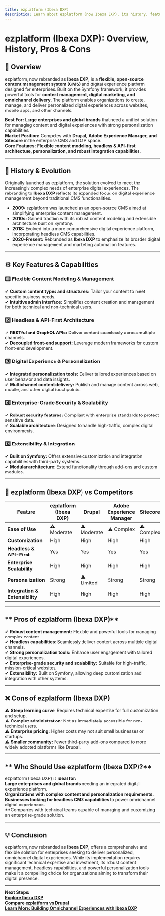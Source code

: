 ```yaml
---
title: ezplatform (Ibexa DXP)
description: Learn about ezplatform (now Ibexa DXP), its history, features, and how it compares to other CMS platforms.
---
```


# **ezplatform (Ibexa DXP): Overview, History, Pros & Cons**

## **📌 Overview**  
ezplatform, now rebranded as **Ibexa DXP**, is a **flexible, open-source content management system (CMS)** and digital experience platform designed for enterprises. Built on the Symfony framework, it provides powerful tools for **content management, digital marketing, and omnichannel delivery**. The platform enables organizations to create, manage, and deliver personalized digital experiences across websites, mobile apps, and other channels.

 **Best For:** **Large enterprises and global brands** that need a unified solution for managing content and digital experiences with strong personalization capabilities.  
 **Market Position:** Competes with **Drupal, Adobe Experience Manager, and Sitecore** in the enterprise CMS and DXP space.  
 **Core Features:** **Flexible content modeling, headless & API-first architecture, personalization, and robust integration capabilities.**

---

## **📜 History & Evolution**  
Originally launched as ezplatform, the solution evolved to meet the increasingly complex needs of enterprise digital experiences. The rebranding to **Ibexa DXP** reflects its expanded focus on digital experience management beyond traditional CMS functionalities.

- **2009:** ezplatform was launched as an open-source CMS aimed at simplifying enterprise content management.  
- **2010s:** Gained traction with its robust content modeling and extensible architecture built on Symfony.  
- **2018:** Evolved into a more comprehensive digital experience platform, incorporating headless CMS capabilities.  
- **2020-Present:** Rebranded as **Ibexa DXP** to emphasize its broader digital experience management and marketing automation features.

---

## **⚙️ Key Features & Capabilities**

### **1️⃣ Flexible Content Modeling & Management**  
✔ **Custom content types and structures:** Tailor your content to meet specific business needs.  
✔ **Intuitive admin interface:** Simplifies content creation and management for both technical and non-technical users.

### **2️⃣ Headless & API-First Architecture**  
✔ **RESTful and GraphQL APIs:** Deliver content seamlessly across multiple channels.  
✔ **Decoupled front-end support:** Leverage modern frameworks for custom front-end development.

### **3️⃣ Digital Experience & Personalization**  
✔ **Integrated personalization tools:** Deliver tailored experiences based on user behavior and data insights.  
✔ **Multichannel content delivery:** Publish and manage content across web, mobile, and other digital touchpoints.

### **4️⃣ Enterprise-Grade Security & Scalability**  
✔ **Robust security features:** Compliant with enterprise standards to protect sensitive data.  
✔ **Scalable architecture:** Designed to handle high-traffic, complex digital environments.

### **5️⃣ Extensibility & Integration**  
✔ **Built on Symfony:** Offers extensive customization and integration capabilities with third-party systems.  
✔ **Modular architecture:** Extend functionality through add-ons and custom modules.

---

## **🔄 ezplatform (Ibexa DXP) vs Competitors**

| Feature                   | ezplatform (Ibexa DXP) | Drupal           | Adobe Experience Manager | Sitecore         |
|---------------------------|------------------------|------------------|--------------------------|------------------|
| **Ease of Use**           | ⚠ Moderate             | ⚠ Moderate       | ⚠ Complex               | ⚠ Complex        |
| **Customization**         |  High                |  High          |  High                  |  High          |
| **Headless & API-First**  |  Yes                 |  Yes           |  Yes                   |  Yes           |
| **Enterprise Scalability**|  High               |  High          |  High                  |  High          |
| **Personalization**       |  Strong              | ⚠ Limited       |  Strong                |  Strong        |
| **Integration & Extensibility** |  High         |  High          |  High                  |  High          |

---

## ** Pros of ezplatform (Ibexa DXP)**  
✔ **Robust content management:** Flexible and powerful tools for managing complex content.  
✔ **Headless capabilities:** Seamlessly deliver content across multiple digital channels.  
✔ **Strong personalization tools:** Enhance user engagement with tailored digital experiences.  
✔ **Enterprise-grade security and scalability:** Suitable for high-traffic, mission-critical websites.  
✔ **Extensibility:** Built on Symfony, allowing deep customization and integration with other systems.

---

## **❌ Cons of ezplatform (Ibexa DXP)**  
⚠ **Steep learning curve:** Requires technical expertise for full customization and setup.  
⚠ **Complex administration:** Not as immediately accessible for non-technical users.  
⚠ **Enterprise pricing:** Higher costs may not suit small businesses or startups.  
⚠ **Smaller community:** Fewer third-party add-ons compared to more widely adopted platforms like Drupal.

---

## ** Who Should Use ezplatform (Ibexa DXP)?**  
ezplatform (Ibexa DXP) is **ideal for:**  
 **Large enterprises and global brands** needing an integrated digital experience platform.  
 **Organizations with complex content and personalization requirements.**  
 **Businesses looking for headless CMS capabilities** to power omnichannel digital experiences.  
 **Companies with technical teams capable of managing and customizing an enterprise-grade solution.

---

## **💡 Conclusion**  
ezplatform, now rebranded as **Ibexa DXP**, offers a comprehensive and flexible solution for enterprises seeking to deliver personalized, omnichannel digital experiences. While its implementation requires significant technical expertise and investment, its robust content management, headless capabilities, and powerful personalization tools make it a compelling choice for organizations aiming to transform their digital presence.

---

 **Next Steps:**  
 **[Explore Ibexa DXP](https://ibexa.co/)**  
 **[Compare ezplatform vs Drupal](#)**  
 **[Learn More: Building Omnichannel Experiences with Ibexa DXP](#)**
